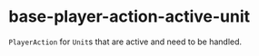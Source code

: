 # base-player-action-active-unit

`PlayerAction` for `Unit`s that are active and need to be handled.
